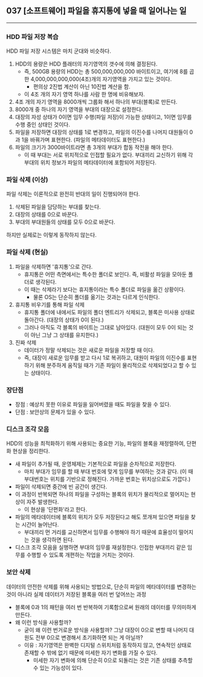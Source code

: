 ## 037 [소프트웨어] 파일을 휴지통에 넣을 때 일어나는 일

---

### HDD 파일 저장 복습
HDD 파일 저장 시스템은 마치 군대와 비슷하다.
1. HDD의 용량은 HDD 플래터의 자기영역의 갯수에 의해 결정된다.
   - 즉, 500GB 용량의 HDD는 총 500,000,000,000 바이트이고, 여기에 8를 곱한 4,000,000,000,000(4조)개의 자기영역을 가지고 있는 것이다.
      - 편의상 2진법 계산이 아닌 10진법 계산을 함.
   - 이 4조 개의 자기 영역 하나를 사람 한 명에 비유해보자.
2. 4조 개의 자기 영역을 8000개씩 그룹화 해서 하나의 부대(블록)로 만든다.
3. 8000개 중 하나의 자기 영역을 부대의 대장으로 설정한다.
4. 대장의 자성 상태가 0이면 임무 수행(파일 저장)이 가능한 상태이고, 1이면 임무를 수행 중인 상태인 것이다.
5. 파일을 저장하면 대장의 상태를 1로 변경하고, 파일의 이진수를 나머지 대원들이 0과 1을 바꿔가며 표현한다. (파일의 메타데이터도 표현한다.)
6. 파일의 크기가 3000바이트라면 총 3개의 부대가 합동 작전을 해야 한다.
   - 이 때 부대는 서로 위치적으로 인접할 필요가 없다. 부대끼리 교신하기 위해 각 부대의 위치 정보가 파일의 메타데이터에 포함되어 저장된다.

### 파일 삭제 (이상)
파일 삭제는 이론적으로 완전히 반대의 일이 진행되어야 한다.
1. 삭제된 파일을 담당하는 부대를 찾는다.
2. 대장의 상태를 0으로 바꾼다.
3. 부대의 부대원들의 상태를 모두 0으로 바꾼다.

하지만 실제로는 이렇게 동작하지 않는다.

### 파일 삭제 (현실)
1. 파일을 삭제하면 '휴지통'으로 간다.
   - 휴지통은 어떤 측면에서는 특수한 폴더로 보인다. 즉, 비활성 파일을 모아둔 폴더로 생각된다.
   - 이 때는 삭제라기 보다는 휴지통이라는 특수 폴더로 파일을 옮긴 상황이다.
     - 물론 OS는 단순히 폴더를 옮기는 것과는 다르게 인식한다.
2. 휴지통 비우기를 통해 파일 삭제
   - 휴지통 폴더에 내에서도 파일의 폴더 엔트리가 삭제되고, 블록은 미사용 상태로 돌아간다. (대장의 상태가 0이 된다.)
   - 그러나 아직도 각 블록의 바이트는 그대로 남아있다. (대원이 모두 0이 되는 것이 아닌 그냥 그 상태를 유지한다.)
3. 진짜 삭제
   - 데이터가 정말 삭제되는 것은 새로운 파일을 저장할 때 이다.
   - 즉, 대장이 새로운 임무를 받고 다시 1로 복귀하고, 대원이 파일의 이진수를 표현하기 위해 분주하게 움직일 때가 기존 파일이 물리적으로 삭제되었다고 할 수 있는 상태이다.

### 장단점
- 장점 : 예상치 못한 이유로 파일을 잃어버렸을 때도 파일을 찾을 수 있다.
- 단점 : 보안상의 문제가 있을 수 있다.

### 디스크 조각 모음
HDD의 성능을 최적화하기 위해 사용되는 중요한 기능, 파일의 블록을 재정렬하여, 단편화 현상을 정리한다.
- 새 파일이 추가될 때, 운영체제는 기본적으로 파일을 순차적으로 저장한다.
  - 마치 부대가 임무를 할 때 부대 번호에 맞게 임무를 부여하는 것과 같다. (이 때 부대번호는 위치를 기반으로 정해진다. 가까운 번호는 위치상으로도 가깝다.)
- 파일이 삭제되면 중간에 빈 공간이 생긴다.
- 이 과정이 반복되면 하나의 파일을 구성하는 블록의 위치가 물리적으로 멀어지는 현상이 자주 발생한다. 
  - 이 현상을 '단편화'라고 한다.
- 파일의 메타데이터에 블록의 위치가 모두 저장된다고 해도 쪼개져 있으면 파일을 찾는 시간이 늘어난다.
  - 부대끼리 먼 거리를 교신하면서 임무를 수행해야 하기 때문에 효율성이 떨어지는 것을 생각하면 된다.
- 디스크 조각 모음을 실행하면 부대의 임무를 재설정한다. 인접한 부대끼리 같은 임무를 수행할 수 있도록 개편하는 작업을 거치는 것이다.

### 보안 삭제
데이터의 안전한 삭제를 위해 사용되는 방법으로, 단순히 파일의 메타데이터를 변경하는 것이 아니라 실제 데이터가 저장된 블록을 여러 번 덮어쓰는 과정
- 블록에 0과 1의 패턴을 여러 번 반복하여 기록함으로써 원래의 데이터를 무의미하게 만든다.
- 왜 이런 방식을 사용할까?
  - 굳이 왜 이런 번거로운 방식을 사용할까? 그냥 대장이 0으로 변할 때 나머지 대원도 전부 0으로 변경해서 초기화하면 되는 게 아닐까?
  - 이유 : 자기영역은 완벽한 디지털 스위치처럼 동작하지 않고, 연속적인 상태로 존재할 수 밖에 없기 때문에 미세한 자기 변화를 가질 수 있다.
    - 미세한 자기 변화에 의해 단순히 0으로 되돌리는 것은 기존 상태를 추측할 수 있는 가능성이 있다.
